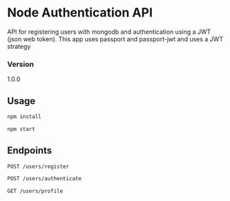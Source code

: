 # Node Authentication API

API for registering users with mongodb and authentication using a JWT (json web token). This app uses passport and passport-jwt and uses a JWT strategy

### Version
1.0.0

## Usage

```bash
npm install
```

```bash
npm start
```

## Endpoints
```bash
POST /users/register
```

```bash
POST /users/authenticate   
```

```bash
GET /users/profile         
```